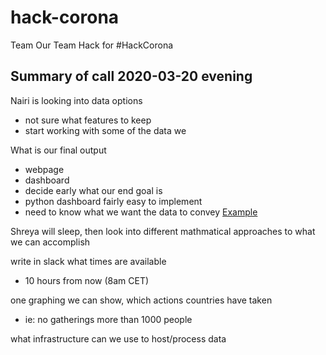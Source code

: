 # hack-corona
Team Our Team Hack for #HackCorona

## Summary of call 2020-03-20 evening
Nairi is looking into data options

- not sure what features to keep
- start working with some of the data we

What is our final output

- webpage
- dashboard
- decide early what our end goal is
- python dashboard fairly easy to implement
- need to know what we want the data to convey [Example](http://gabgoh.github.io/COVID/)

Shreya will sleep, then look into different mathmatical approaches to what we can accomplish

write in slack what times are available
- 10 hours from now (8am CET)

one graphing we can show, which actions countries have taken
- ie: no gatherings more than 1000 people

what infrastructure can we use to host/process data